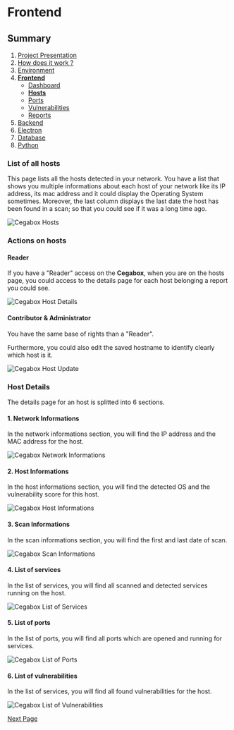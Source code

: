 # Frontend

## Summary

1. [Project Presentation](project.html)
2. [How does it work ?](working.html)
3. [Environment](env.html)
4. [**Frontend**](front.html)
   * [Dashboard](front.html)
   * [**Hosts**](hosts.html)
   * [Ports](ports.html)
   * [Vulnerabilities](vulnerabilities.html)
   * [Reports](reports.html)
5. [Backend](back.html)
6. [Electron](electron.html)
7. [Database](database.html)
8. [Python](python.html)

### List of all hosts

This page lists all the hosts detected in your network. You have a list that shows you multiple informations about each host of your network like its IP address, its mac address and it could display the Operating System sometimes. Moreover, the last column displays the last date the host has been found in a scan; so that you could see if it was a long time ago.

![Cegabox Hosts](https://cebago.github.io/Cegabox/img/cegabox-hosts.png)

### Actions on hosts

#### Reader

If you have a "Reader" access on the **Cegabox**, when you are on the hosts page, you could access to the details page for each host belonging a report you could see.

![Cegabox Host Details](https://cebago.github.io/Cegabox/img/cegabox-hosts-details-small.png)

#### Contributor & Administrator

You have the same base of rights than a "Reader".

Furthermore, you could also edit the saved hostname to identify clearly which host is it.

![Cegabox Host Update](https://cebago.github.io/Cegabox/img/cegabox-host-update.png)

### Host Details

The details page for an host is splitted into 6 sections.

#### 1. Network Informations

In the network informations section, you will find the IP address and the MAC address for the host.

![Cegabox Network Informations](https://cebago.github.io/Cegabox/img/cegabox-network-informations.png)

#### 2. Host Informations

In the host informations section, you will find the detected OS and the vulnerability score for this host.

![Cegabox Host Informations](https://cebago.github.io/Cegabox/img/cegabox-host-informations.png)

#### 3. Scan Informations

In the scan informations section, you will find the first and last date of scan.

![Cegabox Scan Informations](https://cebago.github.io/Cegabox/img/cegabox-scan-informations.png)

#### 4. List of services

In the list of services, you will find all scanned and detected services running on the host.

![Cegabox List of Services](https://cebago.github.io/Cegabox/img/cegabox-host-services.png)

#### 5. List of ports

In the list of ports, you will find all ports which are opened and running for services.

![Cegabox List of Ports](https://cebago.github.io/Cegabox/img/cegabox-host-ports.png)


#### 6. List of vulnerabilities

In the list of services, you will find all found vulnerabilities for the host.

![Cegabox List of Vulnerabilities](https://cebago.github.io/Cegabox/img/cegabox-host-vulnerabilities.png)


[Next Page](ports.html)
